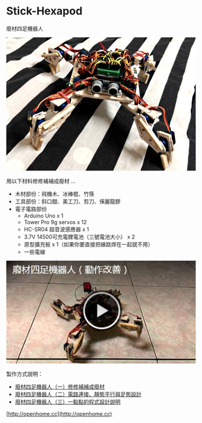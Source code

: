 # Stick-Hexapod

廢材四足機器人

![廢材四足機器人](picture2.jpg)

用以下材料修修補補成廢材 …

- 木材部份：飛機木、冰棒棍、竹筷
- 工具部份：斜口鉗、美工刀、剪刀、保麗龍膠
- 電子電路部份
  - Arduino Uno x 1
  - Tower Pro 9g servos x 12
  - HC-SR04 超音波感應器 x 1
  - 3.7V 14500可充電鋰電池（三號電池大小） x 2
  - 原型擴充板 x 1（如果你要直接把線路焊在一起就不用）
  - 一些電線

[![廢材四足機器人](picture.jpg)](https://www.youtube.com/watch?v=ZpO9VWxu_0o)

製作方式說明：

- [廢材四足機器人（一）修修補補成廢材](http://openhome.cc/Gossip/CodeData/StickHexapod/StickHexapod1.html)
- [廢材四足機器人（二）電路連接、靜態平行與足態設計](http://openhome.cc/Gossip/CodeData/StickHexapod/StickHexapod2.html)
- [廢材四足機器人（三）一點點的程式設計說明](http://openhome.cc/Gossip/CodeData/StickHexapod/StickHexapod3.html)

[http://openhome.cc](http://openhome.cc)
